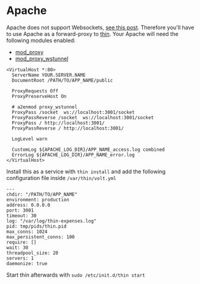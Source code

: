 # Apache

Apache does not support Websockets, [see this post](https://github.com/phusion/passenger/issues/1202).
Therefore you'll have to use Apache as a forward-proxy to [thin](http://code.macournoyer.com/thin/).
Your Apache will need the following modules enabled:
- [mod_proxy](http://httpd.apache.org/docs/2.4/mod/mod_proxy.html)
- [mod_proxy_wstunnel](http://httpd.apache.org/docs/2.4/mod/mod_proxy_wstunnel.html)

```
<VirtualHost *:80>
  ServerName YOUR.SERVER.NAME
  DocumentRoot /PATH/TO/APP_NAME/public

  ProxyRequests Off
  ProxyPreserveHost On

  # a2enmod proxy_wstunnel
  ProxyPass /socket  ws://localhost:3001/socket
  ProxyPassReverse /socket  ws://localhost:3001/socket
  ProxyPass / http://localhost:3001/
  ProxyPassReverse / http://localhost:3001/

  LogLevel warn

  CustomLog ${APACHE_LOG_DIR}/APP_NAME_access.log combined
  ErrorLog ${APACHE_LOG_DIR}/APP_NAME_error.log
</VirtualHost>
```

Install this as a service with `thin install` and add the following configuration file inside `/var/thin/volt.yml`

```
---
chdir: "/PATH/TO/APP_NAME"
environment: production
address: 0.0.0.0
port: 3001
timeout: 30
log: "/var/log/thin-expenses.log"
pid: tmp/pids/thin.pid
max_conns: 1024
max_persistent_conns: 100
require: []
wait: 30
threadpool_size: 20
servers: 1
daemonize: true
```

Start thin afterwards with `sudo /etc/init.d/thin start`
